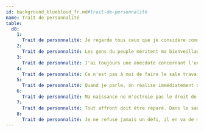 ```yaml
---
id: background_blueblood_fr.md#trait-de-personnalité
name: Trait de personnalité
table:
  d8:
    1:
      Trait de personnalité: Je regarde tous ceux que je considère comme étant de rang inférieur avec mépris, mais gagnez mon respect, et je vous verrai comme mon pair.
    2:
      Trait de personnalité: Les gens du peuple méritent ma bienveillance.
    3:
      Trait de personnalité: J'ai toujours une anecdote concernant l'un de mes ancêtres appropriée à la situation.
    4:
      Trait de personnalité: Ce n'est pas à moi de faire le sale travail. Il y a bien des gens pour ça.
    5:
      Trait de personnalité: Quand je parle, on réalise immédiatement que je suis d'un rang supérieur.
    6:
      Trait de personnalité: Ma naissance ne m'octroie pas le droit de traiter différemment ceux qui sont au-dessous de moi. Je leur dois le respect.
    7:
      Trait de personnalité: Tout affront doit être réparé. Dans le sang si nécessaire.
    8:
      Trait de personnalité: Je ne refuse jamais un défi, il en va de mon honneur.
---
```


